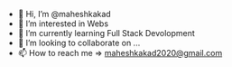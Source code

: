 - 👋 Hi, I’m @maheshkakad
- 👀 I’m interested in Webs
- 🌱 I’m currently learning Full Stack Devolopment
- 💞️ I’m looking to collaborate on ...
- 📫 How to reach me => maheshkakad2020@gmail.com

<!---
maheshkakad/maheshkakad is a ✨ special ✨ repository because its `README.md` (this file) appears on your GitHub profile.
You can click the Preview link to take a look at your changes.
--->
